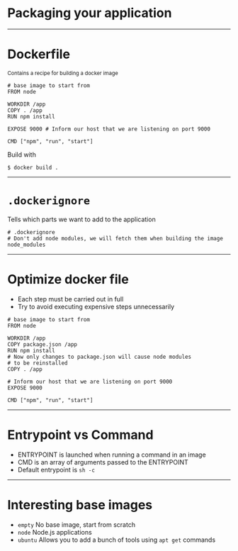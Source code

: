 # Packaging your application

---

# Dockerfile

<small>Contains a recipe for building a docker image</small>

```
# base image to start from
FROM node

WORKDIR /app
COPY . /app
RUN npm install

EXPOSE 9000 # Inform our host that we are listening on port 9000

CMD ["npm", "run", "start"]
```

Build with

```
$ docker build .
```

---

# `.dockerignore`

Tells which parts we want to add to the application

```
# .dockerignore
# Don't add node modules, we will fetch them when building the image
node_modules
```

---

# Optimize docker file

- Each step must be carried out in full
- Try to avoid executing expensive steps unnecessarily

```
# base image to start from
FROM node

WORKDIR /app
COPY package.json /app
RUN npm install
# Now only changes to package.json will cause node modules
# to be reinstalled
COPY . /app

# Inform our host that we are listening on port 9000
EXPOSE 9000

CMD ["npm", "run", "start"]
```

---

# Entrypoint vs Command

- ENTRYPOINT is launched when running a command in an image
- CMD is an array of arguments passed to the ENTRYPOINT
- Default entrypoint is `sh -c`

---

# Interesting base images

- `empty` No base image, start from scratch
- `node` Node.js applications
- `ubuntu` Allows you to add a bunch of tools using `apt get` commands
